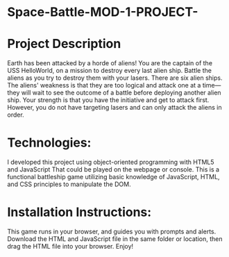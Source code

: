 # <b>Space-Battle-MOD-1-PROJECT-</b>

<h1>Project Description</h1>
<p>Earth has been attacked by a horde of aliens! You are the captain of the USS HelloWorld, on a mission to destroy every last alien ship.
Battle the aliens as you try to destroy them with your lasers. There are six alien ships. The aliens' weakness is that they are too logical
and attack one at a time—they will wait to see the outcome of a battle before deploying another alien ship. Your strength is that you have the
initiative and get to attack first. However, you do not have targeting lasers and can only attack the aliens in order.</p>

<h1>Technologies:</h1>
<p>I developed this project using object-oriented programming with HTML5 and JavaScript That could be played on the webpage or console. This is a functional battleship game utilizing basic knowledge
of JavaScript, HTML, and CSS principles to manipulate the DOM.</p>

<h1>Installation Instructions:</h1>
<p>This game runs in your browser, and guides you with prompts and alerts. Download the HTML
and JavaScript file in the same folder or location, then drag the HTML file into your browser. Enjoy!</p>
